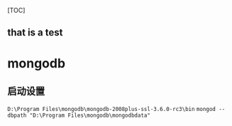 [TOC]
## that is a test
# mongodb
## 启动设置
`D:\Program Files\mongodb\mongodb-2008plus-ssl-3.6.0-rc3\bin`
`mongod --dbpath "D:\Program Files\mongodb\mongodbdata"`
